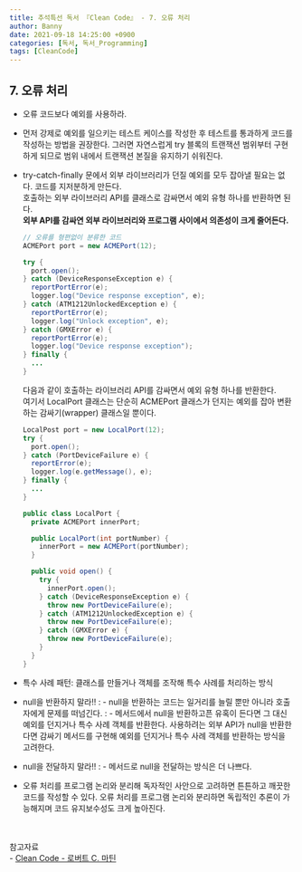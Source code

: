 ```yaml
---
title: 추석특선 독서 『Clean Code』 - 7. 오류 처리
author: Banny
date: 2021-09-18 14:25:00 +0900
categories: [독서, 독서_Programming]
tags: [CleanCode]
---
```


## 7. 오류 처리

- 오류 코드보다 예외를 사용하라.

- 먼저 강제로 예외를 일으키는 테스트 케이스를 작성한 후 테스트를 통과하게 코드를 작성하는 방법을 권장한다. 그러면 자연스럽게 try 블록의 트랜잭션 범위부터 구현하게 되므로 범위 내에서 트랜잭션 본질을 유지하기 쉬워진다.

- try-catch-finally 문에서 외부 라이브러리가 던질 예외를 모두 잡아낼 필요는 없다. 코드를 지저분하게 만든다.<br>
  호출하는 외부 라이브러리 API를 클래스로 감싸면서 예외 유형 하나를 반환하면 된다.<br>
  <strong>외부 API를 감싸연 외부 라이브러리와 프로그램 사이에서 의존성이 크게 줄어든다.</strong>

  ```java
  // 오류를 형편없이 분류한 코드
  ACMEPort port = new ACMEPort(12);

  try {
    port.open();
  } catch (DeviceResponseException e) {
    reportPortError(e);
    logger.log("Device response exception", e);
  } catch (ATM1212UnlockedException e) {
    reportPortError(e);
    logger.log("Unlock exception", e);
  } catch (GMXError e) {
    reportPortError(e);
    logger.log("Device response exception");
  } finally {
    ...
  }
  ```

  다음과 같이 호출하는 라이브러리 API를 감싸면서 예외 유형 하나를 반환한다.<br>
  여기서 LocalPort 클래스는 단순히 ACMEPort 클래스가 던지는 예외를 잡아 변환하는 감싸기(wrapper) 클래스일 뿐이다.

  ```java
  LocalPost port = new LocalPort(12);
  try {
    port.open();
  } catch (PortDeviceFailure e) {
    reportError(e);
    logger.log(e.getMessage(), e);
  } finally {
    ...
  }

  public class LocalPort {
    private ACMEPort innerPort;

    public LocalPort(int portNumber) {
      innerPort = new ACMEPort(portNumber);
    }

    public void open() {
      try {
        innerPort.open();
      } catch (DeviceResponseException e) {
        throw new PortDeviceFailure(e);
      } catch (ATM1212UnlockedException e) {
        throw new PortDeviceFailure(e);
      } catch (GMXError e) {
        throw new PortDeviceFailure(e);
      }
    }
  }
  ```

- 특수 사례 패턴: 클래스를 만들거나 객체를 조작해 특수 사례를 처리하는 방식

- null을 반환하지 말라!!
  : - null을 반환하는 코드는 일거리를 늘릴 뿐만 아니라 호출자에게 문제를 떠넘긴다.
  : - 메서드에서 null을 반환하고픈 유혹이 든다면 그 대신 예외를 던지거나 특수 사례 객체를 반환한다. 사용하려는 외부 API가 null을 반환한다면 감싸기 메서드를 구현해 예외를 던지거나 특수 사례 객체를 반환하는 방식을 고려한다.

- null을 전달하지 말라!!
  : - 메서드로 null을 전달하는 방식은 더 나쁘다.

- 오류 처리를 프로그램 논리와 분리해 독자적인 사안으로 고려하면 튼튼하고 깨끗한 코드를 작성할 수 있다. 오류 처리를 프로그램 논리와 분리하면 독립적인 추론이 가능해지며 코드 유지보수성도 크게 높아진다.

<br>
<br>
참고자료<br>
- <a href="http://www.yes24.com/Product/Goods/59626179">Clean Code - 로버트 C. 마틴</a>
